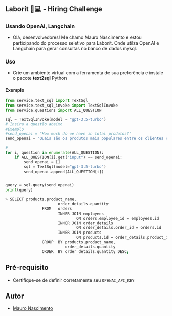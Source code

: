 ## Laborit 💼💻 - Hiring Challenge
### Usando OpenAI, Langchain

* Olá, desenvolvedores! Me chamo Mauro Nascimento e estou participando do processo seletivo para Laborit. Onde utilza OpenAI e Langchain para gerar consultas no banco de dados mysql.

### Uso

* Crie um ambiente virtual com a ferramenta de sua preferência e instale o pacote **text2sql** Python

#### Exemplo

```python
from service.text_sql import TextSql
from service.text_sql_invoke import TextSqlInvoke
from service.questions import ALL_QUESTION

sql = TextSqlInvoke(model = "gpt-3.5-turbo")
# Insira a questão abaixo
#Exemplo
#send_openai = "How much do we have in total produtos?"
send_openai = "Quais são os produtos mais populares entre os clientes corporativos?"

#
for i, question in enumerate(ALL_QUESTION):
    if ALL_QUESTION[i].get("input") == send_openai:
        send_openai = []
        sql = TextSql(model="gpt-3.5-turbo")
        send_openai.append(ALL_QUESTION[i])


query = sql.query(send_openai)
print(query)
```

```bash
> SELECT products.product_name,
                       order_details.quantity
                FROM   orders
                       INNER JOIN employees
                               ON orders.employee_id = employees.id
                       INNER JOIN order_details
                               ON order_details.order_id = orders.id
                       INNER JOIN products
                               ON products.id = order_details.product_id
                GROUP  BY products.product_name,
                          order_details.quantity
                ORDER  BY order_details.quantity DESC;
```

## Pré-requisito

* Certifique-se de definir corretamente seu `OPENAI_API_KEY`

## Autor

* [Mauro Nascimento](https://github.com/mauronascimento/)